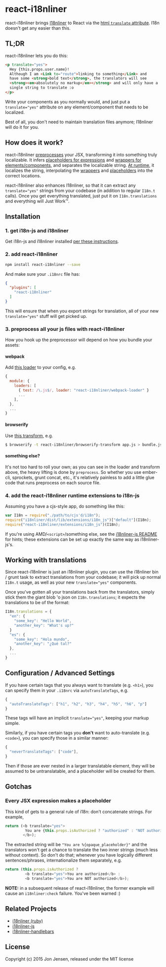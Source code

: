 # react-i18nliner

react-i18nliner brings [I18nliner](https://github.com/jenseng/i18nliner-js)
to React via the [html `translate` attribute](http://www.w3.org/International/questions/qa-translate-flag). I18n doesn't get any easier than this.

## TL;DR

react-i18nliner lets you do this:

```html
<p translate="yes">
  Hey {this.props.user.name}!
  Although I am <Link to="route">linking to something</Link> and
  have some <strong>bold text</strong>, the translators will see
  <strong><em>absolutely no markup</em></strong> and will only have a
  single string to translate :o
</p>
```

Write your components as you normally would, and just put a
`translate="yes"` attribute on any element/component that needs to be
localized.

Best of all, you don't need to maintain translation files anymore;
I18nliner will do it for you.

## How does it work?

react-i18nliner [preprocesses](https://github.com/jenseng/react-i18nliner/blob/master/preprocess.js)
your JSX, transforming it into something truly localizable. It infers
[placeholders for expressions](https://github.com/jenseng/react-i18nliner/blob/57f813bc3ef6769be7aab47eb42fd4d081e1a498/__tests__/preprocess.test.js#L21)
and [wrappers for elements/components](https://github.com/jenseng/react-i18nliner/blob/57f813bc3ef6769be7aab47eb42fd4d081e1a498/__tests__/preprocess.test.js#L17),
and separates the localizable string. [At runtime](https://github.com/jenseng/react-i18nliner/blob/master/ComponentInterpolator.js),
it localizes the string, interpolating the [wrappers](https://github.com/jenseng/react-i18nliner/blob/57f813bc3ef6769be7aab47eb42fd4d081e1a498/__tests__/ComponentInterpolator.test.js#L28)
and [placeholders](https://github.com/jenseng/react-i18nliner/blob/57f813bc3ef6769be7aab47eb42fd4d081e1a498/__tests__/ComponentInterpolator.test.js#L42) into the correct locations.

react-i18nliner also enhances I18nliner, so that it can extract any
`translate="yes"` strings from your codebase (in addition to regular
`I18n.t` calls). Once you get everything translated, just put it on
`I18n.translations` and everything will Just Work™.

## Installation

### 1. get i18n-js and i18nliner

Get i18n-js and i18nliner installed [per these instructions](https://github.com/jenseng/i18nliner-js#installation).

### 2. add react-i18nliner

```bash
npm install react-i18nliner --save
```

And make sure your `.i18nrc` file has:

```json
{
  "plugins": [
    "react-i18nliner"
  ]
}
```

This will ensure that when you export strings for translation, all of your
new `translate="yes"` stuff will get picked up.

### 3. preprocess all your js files with react-i18nliner

How you hook up the preprocessor will depend on how you bundle your assets:

#### webpack

Add [this loader](https://github.com/jenseng/react-i18nliner/blob/master/webpack-loader.js)
to your config, e.g.

```js
{
  module: {
    loaders: [
      { test: /\.js$/, loader: "react-i18nliner/webpack-loader" }
      ...
    ],
  },
  ...
}
```

#### browserify

Use [this transform](https://github.com/jenseng/react-i18nliner/blob/master/browserify-transform.js),
e.g.

```bash
$ browserify -t react-i18nliner/browserify-transform app.js > bundle.js
```

#### something else?

It's not too hard to roll your own; as you can see in the loader and
transform above, the heavy lifting is done by `preprocess`. So whether
you use ember-cli, sprockets, grunt concat, etc., it's relatively
painless to add a little glue code that runs preprocess on each
source file.

### 4. add the react-i18nliner runtime extensions to i18n-js

Assuming you have a cjs-style app, do something like this:

```js
var I18n = require("./path/to/cjs'd/i18n");
require("i18nliner/dist/lib/extensions/i18n_js")["default"](I18n);
require("react-i18nliner/extensions/i18n_js")(I18n);
```

If you're using AMD/`<script>`/something else, see the [i18nliner-js README](https://github.com/jenseng/i18nliner-js#installation)
for hints; these extensions can be set up exactly the same way as
i18nliner-js's.

## Working with translations

Since react-i18nliner is just an i18nliner plugin, you can use the
i18nliner bin / grunt task to extract translations from your codebase;
it will pick up normal `I18n.t` usage, as well as your new
`translate="yes"` components.

Once you've gotten all your translations back from the translators,
simply stick them the giant blob 'o json on `I18n.translations`; it
expects the translations to be of the format:

```js
I18n.translations = {
  "en": {
    "some_key": "Hello World",
    "another_key": "What's up?"
  }
  "es": {
    "some_key": "Hola mundo",
    "another_key": "¿Qué tal?"
  },
  ...
}
```

## Configuration / Advanced Settings

If you have certain tags that you always want to translate (e.g. `<h1>`),
you can specify them in your `.i18nrc` via `autoTranslateTags`, e.g.

```js
{
  "autoTranslateTags": ["h1", "h2", "h3", "h4", "h5", "h6", "p"]
}
```

These tags will have an implicit `translate="yes"`, keeping your markup
simple.

Similarly, if you have certain tags you **don't** want to auto-translate
(e.g. `<code>`), you can specify those in a similar manner:

```js
{
  "neverTranslateTags": ["code"],
}
```

Then if those are ever nested in a larger translatable element, they
will be assumed to be untranslatable, and a placeholder will be created
for them.

## Gotchas

### Every JSX expression makes a placeholder

This kind of gets to a general rule of i18n: don't concatenate strings. For example,

```js
return (<b translate="yes">
         You are {this.props.isAuthorized ? "authorized" : "NOT authorized"}
        </b>);
```

The extracted string will be `"You are %{opaque_placeholder}"` and the
translators won't get a chance to translate the two inner strings (much
less without context). So don't do that; whenever you have logically
different sentences/phrases, internationalize them separately, e.g.

```js
return (this.props.isAuthorized ?
         <b translate="yes">You are authorized</b> :
         <b translate="yes">You are NOT authorized</b>);
```

**NOTE:** in a subsequent release of react-i18nliner, the former example
will cause an `i18nliner:check` failure. You've been warned :)

## Related Projects

* [i18nliner (ruby)](https://github.com/jenseng/i18nliner)
* [i18nliner-js](https://github.com/jenseng/i18nliner-js)
* [i18nliner-handlebars](https://github.com/fivetanley/i18nliner-handlebars)

## License

Copyright (c) 2015 Jon Jensen, released under the MIT license
